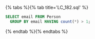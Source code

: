 {% tabs %}{% tab title='LC_182.sql' %}

```sql
SELECT email FROM Person
  GROUP BY email HAVING count(*) > 1;
```

{% endtab %}{% endtabs %}
